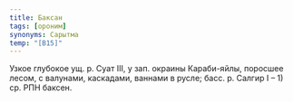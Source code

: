 ```yaml
---
title: Баксан
tags: [ороним]
synonyms: Сарытма
temp: "[В15]"
---
```


Узкое глубокое ущ. р. Суат III, у зап. окраины Караби-яйлы, поросшее лесом, с
валунами, каскадами, ваннами в русле; басс. р. Салгир I – 1) ср. РПН баксен.

